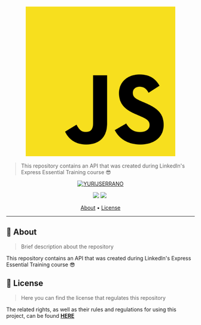 <p align="center">
	<a target="_blank" href="https://github.com/yurijserrano/Pokedex"><img src="https://raw.githubusercontent.com/yurijserrano/Pokedex/4abb8d82e0c59ada3813fb399c1689603e9652d0/Logo/javascript.svg" width="400" height="400" alt="Javascript" /></a>
</p>

> This repository contains an API that was created during LinkedIn's Express Essential Training course :sunglasses:

<p align="center">
	<a target="_blank" href="https://github.com/yurijserrano"><img src="https://img.shields.io/badge/CREATED%20BY-YURIJSERRANO-black?style=for-the-badge" alt="YURIJSERRANO" /></a>
</p>


<p align="center">
  <a target="_blank" href="#-about"><img src="https://img.shields.io/badge/ABOUT-green?style=for-the-badge&color=#0095B7" /></a>
  <a target="_blank" href="https://github.com/yurijserrano/Pokedex/blob/master/LICENSE.md"><img src="https://img.shields.io/badge/LICENSE-orange?style=for-the-badge&color=e53935" /></a>&nbsp;
</p>

<p align="center">
  <a href="#-about">About</a> •
  <a href="#-license">License</a>
</p>

---

## 👨 About

> Brief description about the repository

This repository contains an API that was created during LinkedIn's Express Essential Training course :sunglasses:


## 📄 License

> Here you can find the license that regulates this repository

The related rights, as well as their rules and regulations for using this project, can be found **[HERE](https://github.com/yurijserrano/Express-Essential-Training-API/blob/master/LICENSE.md)**
